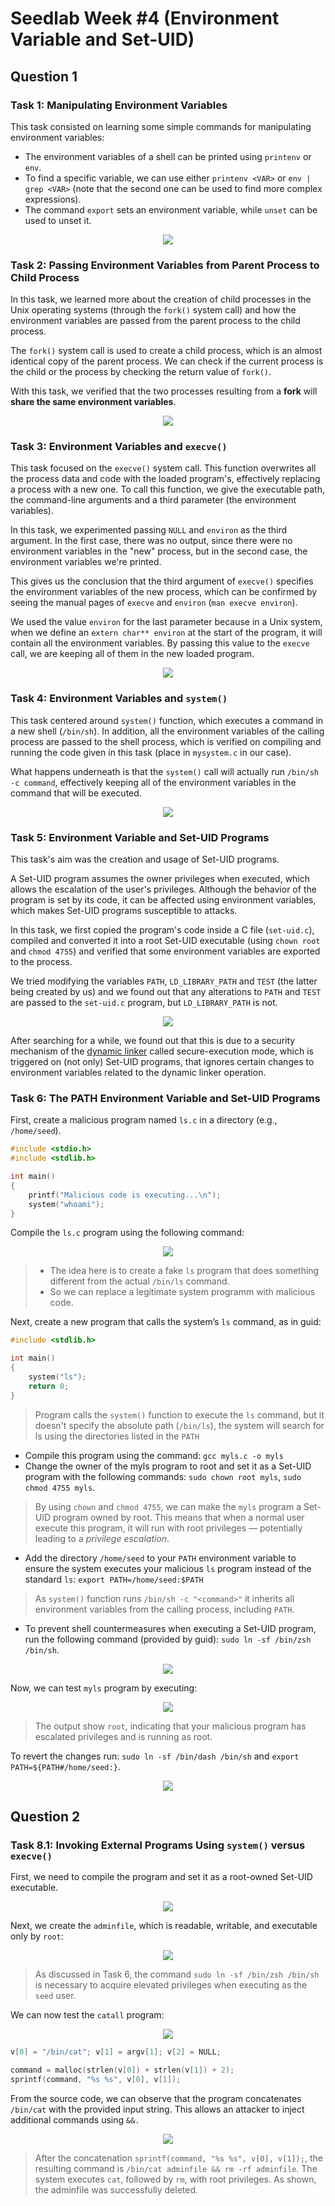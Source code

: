 # Seedlab Week #4 (Environment Variable and Set-UID)



<!-- 
## Task 1

* `printenv` or `env` show all Env. Veriables
* `printenv PWD` or `env | grep PWD` prints PWD variable
* `export PWD=/home/seed` / `unset PWD` - sets or unset variable PWD

## Task 2

* `env` variables are equal for parent process and for child process when use `fork()` function.

## Task 3

### Task 3.1

```c
execve("/usr/bin/env", argv, environ);  
```

* returns `NULL`

```c
int execve(const char *filename, char *const argv[], char *const envp[]);

extern char **environ;  # Env Veriables are not passed as a argument. 
```

### Task 3.2

```c
execve("/usr/bin/env", argv, environ);  
```

Env. Veriable are printed.

### Task 3.3

The Env Veriables must be explicetly passed.

---

Brief explanation:

* `fork()` is used to create a new process, which is a **copy of the calling** (parent) process.
* `execve()` is used to **replace the current process** with a new program.

---

## Task 4

The `system()` executes `/bin/sh -c command`. It use `execl()` to use `/bin/sh` calls `execve` passing env.var. array.

```c
# prints all env.vars.

#include <stdio.h>
#include <stdlib.h>
int main()
{   
    system("/usr/bin/env");
    return 0 ;
}
```

## Task 5

The `Set-UID` programms gain owner’s privilege (e.g. if program's owner is `root`, when anyone runs this program, the program gains the root’s privileges during its execution).

```c
#include <stdio.h>
#include <stdlib.h>

extern char **environ;

int main()
{
    int i = 0;
    while (environ[i] != NULL) {
        printf("%s\n", environ[i]);
        i++;
    }
}
```

Compile and add set ownership to `root` and make it `Set-UID` programm.

```bash
sudo chown root foo
sudo chmod 4755 foo
```

```bash
[09/29/24]seed@VM:~/.../Labsetup$ printenv PATH
/usr/local/sbin:/usr/local/bin:/usr/sbin:/usr/bin:/sbin:/bin:/usr/games:/usr/local/games:/snap/bin:.:.
[09/29/24]seed@VM:~/.../Labsetup$ printenv LD_LIBRARY_PATH
[09/29/24]seed@VM:~/.../Labsetup$
[09/29/24]seed@VM:~/.../Labsetup$ export FEUP=leic
[09/29/24]seed@VM:~/.../Labsetup$ printenv FEUP
leic
```

```bash
[09/29/24]seed@VM:~/.../Labsetup$ foo | grep PATH
WINDOWPATH=2
PATH=/usr/local/sbin:/usr/local/bin:/usr/sbin:/usr/bin:/sbin:/bin:/usr/games:/usr/local/games:/snap/bin:.:.
[09/29/24]seed@VM:~/.../Labsetup$ foo | grep FEUP
FEUP=leic
[09/29/24]seed@VM:~/.../Labsetup$ foo | grep LD_LIBRARY_PATH
[09/29/24]seed@VM:~/.../Labsetup$   # isso e estranho
``` -->

## Question 1

<!--

- Obtain env variables using "printenv" and "env"
- Set and unset variables with `export` and `unset`

- Create child process with fork
- Child and parent processes have same env variables

- Replace process with `execve`
- Replaced process will only have the env variables if `environ` is passed to it -> `environ` is an array with the env variables

- `system` creates a shell and executes a command, passing the env variables automatically

- Set-UID program assumes the owner privileges can be created with `chmod` and `chown`
- Their behavior can be affected by other users, e.g. with environment variables

-->

### Task 1: Manipulating Environment Variables

This task consisted on learning some simple commands for manipulating environment variables:

- The environment variables of a shell can be printed using `printenv` or `env`.
- To find a specific variable, we can use either `printenv <VAR>` or `env | grep <VAR>` (note that the second one can be used to find more complex expressions).
- The command `export` sets an environment variable, while `unset` can be used to unset it.

<p align="center" justify="center">
  <img src="./assets/logbook_4/task1.png"/>
</p>

### Task 2: Passing Environment Variables from Parent Process to Child Process

In this task, we learned more about the creation of child processes in the Unix operating systems (through the `fork()` system call) and how the environment variables are passed from the parent process to the child process.

The `fork()` system call is used to create a child process, which is an almost identical copy of the parent process. We can check if the current process is the child or the process by checking the return value of `fork()`. 

With this task, we verified that the two processes resulting from a **fork** will **share the same environment variables**.

<p align="center" justify="center">
  <img src="./assets/logbook_4/task2.png"/>
</p>

### Task 3: Environment Variables and `execve()`

This task focused on the `execve()` system call. This function overwrites all the process data and code with the loaded program's, effectively replacing a process with a new one. To call this function, we give the executable path, the command-line arguments and a third parameter (the environment variables). 

In this task, we experimented passing `NULL` and `environ` as the third argument. In the first case, there was no output, since there were no environment variables in the "new" process, but in the second case, the environment variables we're printed. 

This gives us the conclusion that the third argument of `execve()` specifies the environment variables of the new process, which can be confirmed by seeing the manual pages of `execve` and `environ` (`man execve environ`).

We used the value `environ` for the last parameter because in a Unix system, when we define an `extern char** environ` at the start of the program, it will contain all the environment variables. By passing this value to the `execve` call, we are keeping all of them in the new loaded program.

<p align="center" justify="center">
  <img src="./assets/logbook_4/task3.png"/>
</p>

### Task 4: Environment Variables and `system()`

This task centered around `system()` function, which executes a command in a new shell (`/bin/sh`). In addition, all the environment variables of the calling process are passed to the shell process, which is verified on compiling and running the code given in this task (place in `mysystem.c` in our case).

What happens underneath is that the `system()` call will actually run `/bin/sh -c command`, effectively keeping all of the environment variables in the command that will be executed.

<p align="center" justify="center">
  <img src="./assets/logbook_4/task4.png"/>
</p>

### Task 5: Environment Variable and Set-UID Programs

This task's aim was the creation and usage of Set-UID programs.

A Set-UID program assumes the owner privileges when executed, which allows the escalation of the user's privileges. Although the behavior of the program is set by its code, it can be affected using environment variables, which makes Set-UID programs susceptible to attacks.

In this task, we first copied the program's code inside a C file (`set-uid.c`), compiled and converted it into a root Set-UID executable (using `chown root` and `chmod 4755`) and verified that some environment variables are exported to the process. 

We tried modifying the variables `PATH`, `LD_LIBRARY_PATH` and `TEST` (the latter being created by us) and we found out that any alterations to `PATH` and `TEST` are passed to the `set-uid.c` program, but `LD_LIBRARY_PATH` is not. 

<p align="center" justify="center">
  <img src="./assets/logbook_4/task5.png"/>
</p>

After searching for a while, we found out that this is due to a security mechanism of the [dynamic linker](https://man7.org/linux/man-pages/man8/ld.so.8.html) called secure-execution mode, which is triggered on (not only) Set-UID programs, that ignores certain changes to environment variables related to the dynamic linker operation.

### Task 6: The PATH Environment Variable and Set-UID Programs

First, create a malicious program named `ls.c` in a directory (e.g., `/home/seed`). 

```c
#include <stdio.h>
#include <stdlib.h>

int main()
{
    printf("Malicious code is executing...\n");
    system("whoami");
}
```
Compile the `ls.c` program using the following command:

<p align="center" justify="center">
  <img src="./assets/logbook_4/compile_bad_ls.png"/>
</p>

> * The idea here is to create a fake `ls` program that does something different from the actual `/bin/ls` command.
> * So we can replace a legitimate system programm with malicious code.

Next, create a new program that calls the system’s `ls` command, as in guid:

```c
#include <stdlib.h>

int main()
{
    system("ls");
    return 0;
}
```
> Program calls the `system()` function to execute the `ls` command, but it doesn't specify the absolute path (`/bin/ls`), the system will search for ls using the directories listed in the `PATH`

* Compile this program using the command: `gcc myls.c -o myls`
* Change the owner of the myls program to root and set it as a Set-UID program with the following commands: `sudo chown root myls`, `sudo chmod 4755 myls`.
> By using `chown` and `chmod 4755`, we can make the `myls` program a Set-UID program owned by root. This means that when a normal user execute this program, it will run with root privileges — potentially leading to a *privilege escalation*.
* Add the directory `/home/seed` to your `PATH` environment variable to ensure the system executes your malicious `ls` program instead of the standard `ls`: `export PATH=/home/seed:$PATH`
> As `system()` function runs `/bin/sh -c "<command>"` it inherits all environment variables from the calling process, including `PATH`.
* To prevent shell countermeasures when executing a Set-UID program, run the following command (provided by guid): `sudo ln -sf /bin/zsh /bin/sh`.

<p align="center" justify="center">
  <img src="./assets/logbook_4/myls.png"/>
</p>

Now, we can test `myls` program by executing:

<p align="center" justify="center">
  <img src="./assets/logbook_4/run_myls.png"/>
</p>

> The output show `root`, indicating that your malicious program has escalated privileges and is running as root.

To revert the changes run: `sudo ln -sf /bin/dash /bin/sh` and `export PATH=${PATH#/home/seed:}`.

<p align="center" justify="center">
  <img src="./assets/logbook_4/revert_changes.png"/>
</p>


<!-- ## Task 7

### Task 7.1
`mylib.c`:
```c
#include <stdio.h>
void sleep (int s)
{
  printf("I am not sleeping!\n");
}
```
```bash
gcc -fPIC -g -c mylib.c                       # Compile mylib.c into an object file.
gcc -shared -o libmylib.so.1.0.1 mylib.o -lc  # Link the object file into a shared library
export LD_PRELOAD=./libmylib.so.1.0.1
```

* `-shared`: Tells the compiler to produce a shared object (dynamic library).
* `-o libmylib.so.1.0.1`: Specifies the output file, which is the shared library named libmylib.so.1.0.1.
* `mylib.o`: This is the object file from the previous step.
* `-lc`: Links against the C standard library (libc). The -l flag tells the compiler to link with a library, and c specifies libc.
* `export LD_PRELOAD=./libmylib.so.1.0.1`: This tells the system to load libmylib.so.1.0.1 before any other libraries when running a program.

### Task 7.2

* normal user: 
```bash
[09/30/24]seed@VM:~/.../code$ myprog
I am not sleeping!
```
* normal user, but Set-UID:
```bash
[09/30/24]seed@VM:~/.../code$ myprog    # sleep 1 second
[09/30/24]seed@VM:~/.../code$
```
> because a normal user cannot override standard library functions in a Set-UID program.

* as root:
```bash
[09/30/24]seed@VM:~/.../code$ sudo su
root@VM:/home/seed/Desktop/week_4/Labsetup/code# export LD_PRELOAD=./libmylib.so.1.0.1
root@VM:/home/seed/Desktop/week_4/Labsetup/code# ./myprog 
I am not sleeping!
root@VM:/home/seed/Desktop/week_4/Labsetup/code# 
```
* user1 case:
system ignores the LD_PRELOAD, so it sleep 1 second. -->

## Question 2

### Task 8.1: Invoking External Programs Using `system()` versus `execve()`

First, we need to compile the program and set it as a root-owned Set-UID executable.

<p align="center" justify="center">
  <img src="./assets/logbook_4/set_catall.png"/>
</p>

Next, we create the `adminfile`, which is readable, writable, and executable only by `root`:

<p align="center" justify="center">
  <img src="./assets/logbook_4/adminfile.png"/>
</p>

> As discussed in Task 6, the command `sudo ln -sf /bin/zsh /bin/sh` is necessary to acquire elevated privileges when executing as the `seed` user.

We can now test the `catall` program:

<p align="center" justify="center">
  <img src="./assets/logbook_4/runcatall.png"/>
</p>

```c
v[0] = "/bin/cat"; v[1] = argv[1]; v[2] = NULL;

command = malloc(strlen(v[0]) + strlen(v[1]) + 2);
sprintf(command, "%s %s", v[0], v[1]);
```

From the source code, we can observe that the program concatenates `/bin/cat` with the provided input string. This allows an attacker to inject additional commands using `&&.`

<p align="center" justify="center">
  <img src="./assets/logbook_4/delete_lazy.png"/>
</p>

> After the concatenation `sprintf(command, "%s %s", v[0], v[1]);`, the resulting command is `/bin/cat adminfile && rm -rf adminfile`. The system executes `cat`, followed by `rm`, with root privileges. As shown, the adminfile was successfully deleted.
